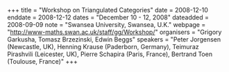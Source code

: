 +++
title = "Workshop on Triangulated Categories"
date = 2008-12-10
enddate = 2008-12-12
dates = "December 10 - 12, 2008"
dateadded = 2008-09-09
note = "Swansea University, Swansea, U.K."
webpage = "http://www-maths.swan.ac.uk/staff/gg/Workshop/"
organisers = "Grigory Garkusha, Tomasz Brzezinski, Edwin Beggs"
speakers = "Peter Jorgensen (Newcastle, UK), Henning Krause (Paderborn, Germany), 
Teimuraz Pirashvili (Leicester, UK), Pierre Schapira (Paris, France), 
Bertrand Toen (Toulouse, France)"
+++
